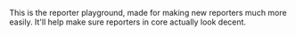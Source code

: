 This is the reporter playground, made for making new reporters much more easily. It'll help make sure reporters in core actually look decent.
